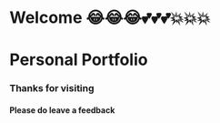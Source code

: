 # Welcome 😂😂😂💕💕💕💥💥💥
### <h1>Personal Portfolio</h1>
### Thanks for visiting

#### Please do leave a feedback